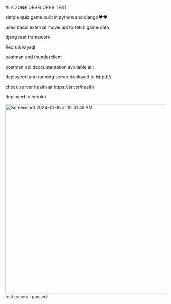 #LA ZONE DEVELOPER TEST

simple quiz game built in python and django❤️❤️

used basic external movie api to fetch game data

djang rest framework 

Redis & Mysql

postman and thunderclient

postman api deocumentation available at :

deployeed and running server deployed to httpd://

check server health at https://srver/health

deployed to heroku

<img width="593" alt="Screenshot 2024-01-16 at 10 31 48 AM" src="https://github.com/jephthah-snr/la_zone-developer-test/assets/60290652/f08a21fd-ae4c-4e63-bcd1-112f1e1fdd31">
test case all passed
